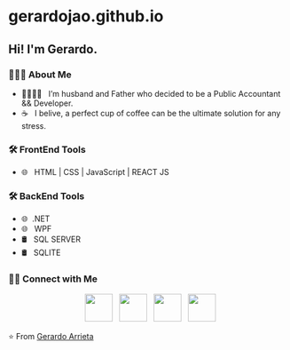 
# gerardojao.github.io

<h2> Hi! I'm Gerardo.</h2>


<h3> 👨🏻‍💻 About Me </h3>

- 👨‍👩‍👧‍👦 &nbsp; I’m husband and Father who decided to be a Public Accountant  && Developer.
- ☕ &nbsp; I belive, a perfect cup of coffee can be the ultimate solution for any stress. 

<h3>🛠 FrontEnd Tools</h3>
 
- 🌐 &nbsp; HTML | CSS | JavaScript | REACT JS  
 

<h3>🛠 BackEnd Tools</h3>

- 🌐 &nbsp;.NET
- 🌐 &nbsp; WPF
- 🛢 &nbsp; SQL SERVER 
- 🛢 &nbsp; SQLITE   


<h3> 🤝🏻 Connect with Me </h3>

<p align="center">
&nbsp; <a href="https://twitter.com/gerardojao" target="_blank" rel="noopener noreferrer"><img src="https://img.icons8.com/plasticine/100/000000/twitter.png" width="50" /></a>  
&nbsp; <a href="https://www.instagram.com/gerardojao/" target="_blank" rel="noopener noreferrer"><img src="https://img.icons8.com/plasticine/100/000000/instagram-new.png" width="50" /></a>  
&nbsp; <a href="https://www.linkedin.com/in/gerardojao/" target="_blank" rel="noopener noreferrer"><img src="https://img.icons8.com/plasticine/100/000000/linkedin.png" width="50" /></a>
&nbsp; <a href="mailto:gerardojao@gmail.com" target="_blank" rel="noopener noreferrer"><img src="https://img.icons8.com/plasticine/100/000000/gmail.png"  width="50" /></a>
</p>

⭐️ From [Gerardo Arrieta](https://github.com/gerardojao)

